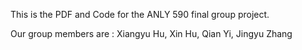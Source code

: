 This is the PDF and Code for the ANLY 590 final group project.

Our group members are : Xiangyu Hu, Xin Hu, Qian Yi, Jingyu Zhang

